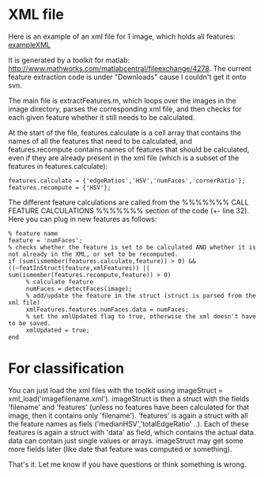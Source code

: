 # XML file #
Here is an example of an xml file for 1 image, which holds all features:
[exampleXML](http://ppis-deviantart.googlecode.com/files/_The_Morning__by_Red_Priest_Usada.jpg.xml)

It is generated by a toolkit for matlab: http://www.mathworks.com/matlabcentral/fileexchange/4278. The current feature extraction code is under "Downloads" cause I couldn't get it onto svn.

The main file is extractFeatures.m, which loops over the images in the image directory, parses the corresponding xml file, and then checks for each given feature whether it still needs to be calculated.

At the start of the file, features.calculate is a cell array that contains the names of all the features that need to be calculated, and features.recompute contains names of features that should be calculated, even if they are already present in the xml file (which is a subset of the features in features.calculate):

```
features.calculate = {'edgeRatios','HSV','numFaces','cornerRatio'};
features.recompute = {'HSV'};
```

The different feature calculations are called from the %%%%%%% CALL FEATURE CALCULATIONS %%%%%%% section of the code (+- line 32). Here you can plug in new features as follows:

```
% feature name
feature = 'numFaces';
% checks whether the feature is set to be calculated AND whether it is not already in the XML, or set to be recomputed.
if (sum(ismember(features.calculate,feature)) > 0) && ((~featInStruct(feature,xmlFeatures)) || sum(ismember(features.recompute,feature)) > 0)
     % calculate feature
     numFaces = detectFaces(image);
     % add/update the feature in the struct (struct is parsed from the xml file)            
     xmlFeatures.features.numFaces.data = numFaces;
     % set the xmlUpdated flag to true, otherwise the xml doesn't have to be saved.
     xmlUpdated = true;
end
```

# For classification #
You can just load the xml files with the toolkit using imageStruct = xml\_load('imagefilename.xml'). imageStruct is then a struct with the fields 'filename' and 'features' (unless no features have been calculated for that image, then it contains only 'filename'). 'features' is again a struct with all the feature names as fiels ('medianHSV','totalEdgeRatio' ..). Each of these features is again a struct with 'data' as field, which contains the actual data. data can contain just single values or arrays. imageStruct may get some more fields later (like date that feature was computed or something).


That's it. Let me know if you have questions or think something is wrong.